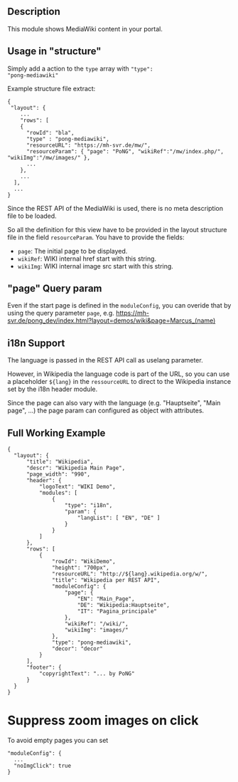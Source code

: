 ## Description
This module shows MediaWiki content in your portal. 

## Usage in "structure" 
Simply add a action to the <code>type</code> array with <code>"type": "pong-mediawiki"</code>

Example structure file extract:

    {
     "layout": {
        ...
        "rows": [
        {
          "rowId": "bla",
          "type" : "pong-mediawiki",
          "resourceURL": "https://mh-svr.de/mw/",        
          "resourceParam": { "page": "PoNG", "wikiRef":"/mw/index.php/", "wikiImg":"/mw/images/" },
          ...
        },
        ...
      ],
      ...
    }

Since the REST API of the MediaWiki is used, there is no meta description file to be loaded. 

So all the definition for this view have to be provided in the layout structure file in the field <code>resourceParam</code>. 
You have to provide the fields:
* <code>page</code>: The initial page to be displayed.
* <code>wikiRef</code>: WIKI internal href start with this string.
* <code>wikiImg</code>: WIKI internal image src start with this string.

## "page" Query param

Even if the start page is defined in the `moduleConfig`, you can overide that by using the query parameter `page`, 
e.g. https://mh-svr.de/pong_dev/index.html?layout=demos/wiki&page=Marcus_(name)

## i18n Support
The language is passed in the REST API call as uselang parameter.

However, in Wikipedia the language code is part of the URL, so you can use a placeholder <code>${lang}</code> in the <code>ressourceURL</code> to direct to the Wikipedia instance set by the i18n header module.

Since the page can also vary with the language (e.g. "Hauptseite", "Main page", ...) the page param can configured as object with attributes.

## Full Working Example
                   
    {
      "layout": {
          "title": "Wikipedia",
          "descr": "Wikipedia Main Page",
          "page_width": "990",
          "header": {
              "logoText": "WIKI Demo",
              "modules": [
                  {
                      "type": "i18n",
                      "param": {
                          "langList": [ "EN", "DE" ]
                      }
                  }
              ]
          },
          "rows": [
              {
                  "rowId": "WikiDemo",
                  "height": "700px",
                  "resourceURL": "http://${lang}.wikipedia.org/w/",
                  "title": "Wikipedia per REST API",
                  "moduleConfig": {
                      "page": {
                          "EN": "Main_Page",
                          "DE": "Wikipedia:Hauptseite",
                          "IT": "Pagina_principale"
                      },
                      "wikiRef": "/wiki/",
                      "wikiImg": "images/"
                  },
                  "type": "pong-mediawiki",
                  "decor": "decor"
              }
          ],
          "footer": {
              "copyrightText": "... by PoNG"
          }
      }
    }

# Suppress zoom images on click

To avoid empty pages you can set 

    "moduleConfig": {
      ...
      "noImgClick": true
    }